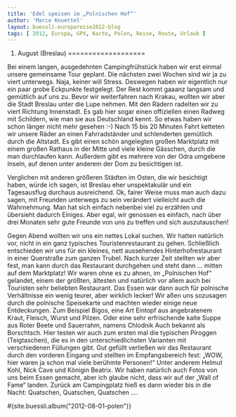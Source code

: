 ```yaml
---
title: 'Edel speisen im „Polnischen Hof“'
author: 'Marco Knuettel'
layout: buessli-europareise2012-blog
tags: [ 2012, Europa, GPX, Karte, Polen, Reise, Route, Urlaub ]
---
```

1. August (Breslau)
===================

Bei einem langen, ausgedehnten Campingfrühstück haben wir erst einmal unsere gemeinsame Tour geplant. Die 
nächsten zwei Wochen sind wir ja zu viert unterwegs. Naja, keiner will Stress. Deswegen haben wir eigentlich 
nur ein paar grobe Eckpunkte festgelegt. Der Rest kommt gaaanz langsam und gemütlich auf uns zu. Bevor wir 
weiterfahren nach Krakau, wollten wir aber die Stadt Breslau unter die Lupe nehmen. Mit den Rädern radelten 
wir zu viert Richtung Innenstadt. Es gab hier sogar einen offiziellen einen Radweg mit Schildern, wie man 
sie aus Deutschland kennt. So etwas haben wir schon länger nicht mehr gesehen :-) Nach 15 bis 20 Minuten 
Fahrt ketteten wir unsere Räder an einen Fahrradständer und schlenderten gemütlich durch die Altstadt. Es 
gibt einen schön angelegten großen Marktplatz mit einem großen Rathaus in der Mitte und viele kleine Gässchen, 
durch die man durchlaufen kann. Außerdem gibt es mehrere von der Odra umgebene Inseln, auf denen unter anderem 
der Dom zu besichtigen ist. 

Verglichen mit anderen größeren Städten im Osten, die wir besichtigt haben, würde ich sagen, ist Breslau eher 
unspektakulär und ein Tagesausflug durchaus ausreichend. Ok, fairer Weise muss man auch dazu sagen, mit Freunden 
unterwegs zu sein verändert vielleicht auch die Wahrnehmung. Man hat sich einfach nebenbei viel zu erzählen und 
übersieht dadurch Einiges. Aber egal, wir genossen es einfach, nach über drei Monaten sehr gute Freunde von uns 
zu treffen und sich auszutauschen!

Gegen Abend wollten wir uns ein nettes Lokal suchen. Wir hatten natürlich vor, nicht in ein ganz typisches 
Touristenrestaurant zu gehen. Schließlich entschieden wir uns für ein kleines, nett aussehendes Hinterhofrestaurant 
in einer Querstraße zum ganzen Trubel. Nach kurzer Zeit stellten wir aber fest, man kann durch das Restaurant 
durchgehen und steht dann ... mitten auf dem Marktplatz! Wir waren ohne es zu ahnen, im „Polnischen Hof“ gelandet, 
einem der größten, ältesten und natürlich vor allem auch bei Touristen sehr beliebten Restaurant. Das Essen war 
dann auch für polnische Verhältnisse ein wenig teurer, aber wirklich lecker! Wir aßen uns sozusagen durch die 
polnische Speisekarte und machten wieder einige neue Entdeckungen. Zum Beispiel Bigos, eine Art Eintopf aus 
angebratenem Kraut, Fleisch, Wurst und Pilzen. Oder eine sehr erfrischende kalte Suppe aus Roter Beete und 
Sauerrahm, namens Chlodnik Auch bekannt als Borschtsch. Hier testen wir auch zum ersten mal die typischen 
Piroggen (Teigtaschen), die es in den unterschiedlichsten Varianten mit verschiedenen Füllungen gibt. Gut 
gefüllt verließen wir das Restaurant durch den vorderen Eingang und stellten im Empfangsbereich fest: „WOW, 
hier waren ja schon mal viele berühmte Personen!“ Unter anderem Helmut Kohl, Nick Cave und Königin Beatrix. 
Wir haben natürlich auch Fotos von uns beim Essen gemacht, aber ich glaube nicht, dass wir auf der „Wall of 
Fame“ landen. Zurück am Campingplatz hieß es dann wieder bis in die Nacht: Quatschen, Quatschen, Quatschen .... 

#{site.buessli.album("2012-08-01-polen")}

